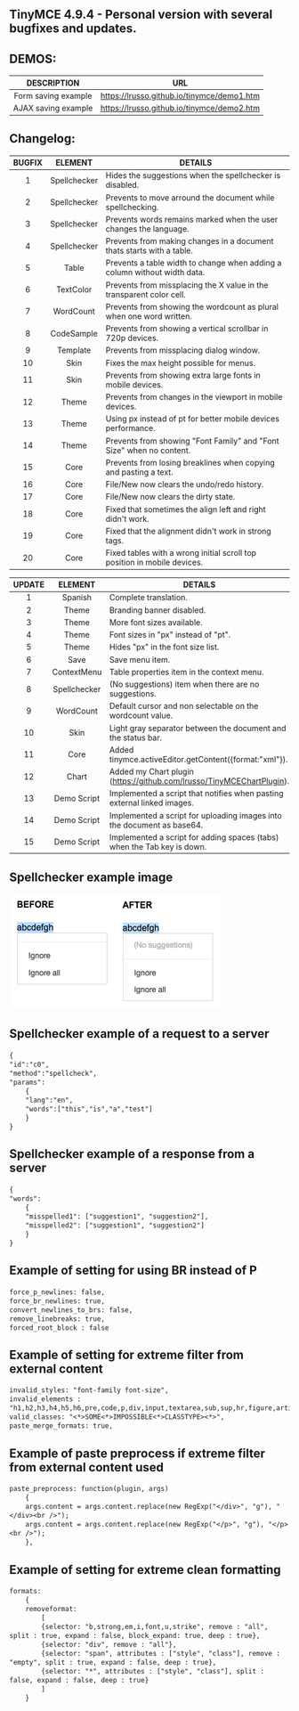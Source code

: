 ## TinyMCE 4.9.4 - Personal version with several bugfixes and updates.

## DEMOS:

DESCRIPTION | URL
:---: | --- |
Form saving example | https://lrusso.github.io/tinymce/demo1.htm
AJAX saving example | https://lrusso.github.io/tinymce/demo2.htm

## Changelog:

BUGFIX | ELEMENT | DETAILS
:---: | :---: | --- |
1 | Spellchecker | Hides the suggestions when the spellchecker is disabled.
2 | Spellchecker | Prevents to move arround the document while spellchecking.
3 | Spellchecker | Prevents words remains marked when the user changes the language.
4 | Spellchecker | Prevents from making changes in a document thats starts with a table.
5 | Table | Prevents a table width to change when adding a column without width data.
6 | TextColor | Prevents from missplacing the X value in the transparent color cell.
7 | WordCount | Prevents from showing the wordcount as plural when one word written.
8 | CodeSample | Prevents from showing a vertical scrollbar in 720p devices.
9 | Template | Prevents from missplacing dialog window.
10 | Skin | Fixes the max height possible for menus.
11 | Skin | Prevents from showing extra large fonts in mobile devices.
12 | Theme  | Prevents from changes in the viewport in mobile devices.
13 | Theme  | Using px instead of pt for better mobile devices performance.
14 | Theme  | Prevents from showing "Font Family" and "Font Size" when no content.
15 | Core | Prevents from losing breaklines when copying and pasting a text.
16 | Core | File/New now clears the undo/redo history.
17 | Core | File/New now clears the dirty state.
18 | Core | Fixed that sometimes the align left and right didn't work.
19 | Core | Fixed that the alignment didn't work in strong tags.
20 | Core | Fixed tables with a wrong initial scroll top position in mobile devices.

UPDATE | ELEMENT | DETAILS
:---: | :---: | --- |
1 | Spanish | Complete translation.
2 | Theme | Branding banner disabled.
3 | Theme | More font sizes available.
4 | Theme | Font sizes in "px" instead of "pt".
5 | Theme | Hides "px" in the font size list.
6 | Save | Save menu item.
7 | ContextMenu | Table properties item in the context menu.
8 | Spellchecker | (No suggestions) item when there are no suggestions.
9 | WordCount | Default cursor and non selectable on the wordcount value.
10 | Skin | Light gray separator between the document and the status bar.
11 | Core | Added tinymce.activeEditor.getContent({format:"xml"}).
12 | Chart | Added my Chart plugin (https://github.com/lrusso/TinyMCEChartPlugin).
13 | Demo Script | Implemented a script that notifies when pasting external linked images.
14 | Demo Script | Implemented a script for uploading images into the document as base64.
15 | Demo Script | Implemented a script for adding spaces (tabs) when the Tab key is down.

## Spellchecker example image

![alt spellchecker](https://raw.githubusercontent.com/lrusso/tinymce/master/spellchecker.png)

## Spellchecker example of a request to a server

```
{
"id":"c0",
"method":"spellcheck",
"params":
    {
    "lang":"en",
    "words":["this","is","a","test"]
    }
}
```

## Spellchecker example of a response from a server

```
{
"words":
    {
    "misspelled1": ["suggestion1", "suggestion2"],
    "misspelled2": ["suggestion1", "suggestion2"]
    }
}
```

## Example of setting for using BR instead of P

```
force_p_newlines: false,
force_br_newlines: true,
convert_newlines_to_brs: false,
remove_linebreaks: true,
forced_root_block : false
```

## Example of setting for extreme filter from external content

```
invalid_styles: "font-family font-size",
invalid_elements : "h1,h2,h3,h4,h5,h6,pre,code,p,div,input,textarea,sub,sup,hr,figure,article,iframe,header,footer,section,nav,aside,form,script",
valid_classes: "<*>SOME<*>IMPOSSIBLE<*>CLASSTYPE><*>",
paste_merge_formats: true,
```

## Example of paste preprocess if extreme filter from external content used

```
paste_preprocess: function(plugin, args)
    {
    args.content = args.content.replace(new RegExp("</div>", "g"), "</div><br />");
    args.content = args.content.replace(new RegExp("</p>", "g"), "</p><br />");
    },
```

## Example of setting for extreme clean formatting

```
formats:
    {
    removeformat:
        [
        {selector: "b,strong,em,i,font,u,strike", remove : "all", split : true, expand : false, block_expand: true, deep : true},
        {selector: "div", remove : "all"},
        {selector: "span", attributes : ["style", "class"], remove : "empty", split : true, expand : false, deep : true},
        {selector: "*", attributes : ["style", "class"], split : false, expand : false, deep : true}
        ]
    }
```
